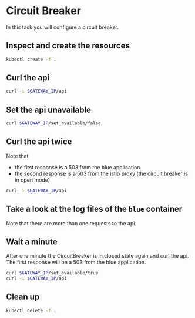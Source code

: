 # Circuit Breaker

In this task you will configure a circuit breaker.

## Inspect and create the resources

```bash
kubectl create -f .
```

## Curl the api

```bash
curl -i $GATEWAY_IP/api
```

## Set the api unavailable

```bash
curl $GATEWAY_IP/set_available/false
```

## Curl the api twice

Note that

- the first response is a 503 from the blue application
- the second response is a 503 from the istio proxy (the circuit breaker is in open mode)

```bash
curl -i $GATEWAY_IP/api
```

## Take a look at the log files of the `blue` container

Note that there are more than one requests to the api.

## Wait a minute

After one minute the CircuitBreaker is in closed state again and curl the api. The first response will be a 503 from the blue application.

```bash
curl $GATEWAY_IP/set_available/true
curl -i $GATEWAY_IP/api
```

## Clean up

```bash
kubectl delete -f .
```
